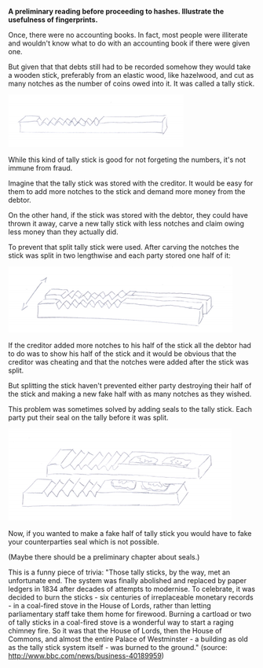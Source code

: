 **A preliminary reading before proceeding to hashes. Illustrate the usefulness of fingerprints.**

Once, there were no accounting books. In fact, most people were illiterate and wouldn't know what to do with an accounting book if there were given one.

But given that that debts still had to be recorded somehow they would take a wooden stick, preferably from an elastic wood, like hazelwood, and cut as many notches as the number of coins owed into it. It was called a tally stick.

![](tally.png)

While this kind of tally stick is good for not forgeting the numbers, it's not immune from fraud.

Imagine that the tally stick was stored with the creditor. It would be easy for them to add more notches to the stick and demand more money from the debtor.

On the other hand, if the stick was stored with the debtor, they could have thrown it away, carve a new tally stick with less notches and claim owing less money than they actually did.

To prevent that split tally stick were used. After carving the notches the stick was split in two lengthwise and each party stored one half of it:

![](split-tally.png)

If the creditor added more notches to his half of the stick all the debtor had to do was to show his half of the stick and it would be obvious that the creditor was cheating and that the notches were added after the stick was split.

But splitting the stick haven't prevented either party destroying their half of the stick and making a new fake half with as many notches as they wished.

This problem was sometimes solved by adding seals to the tally stick. Each party put their seal on the tally before it was split.

![](tally-with-seals.png)

Now, if you wanted to make a fake half of tally stick you would have to fake your counterparties seal which is not possible.

(Maybe there should be a preliminary chapter about seals.)

This is a funny piece of trivia: "Those tally sticks, by the way, met an unfortunate end. The system was finally abolished and replaced by paper ledgers in 1834 after decades of attempts to modernise. To celebrate, it was decided to burn the sticks - six centuries of irreplaceable monetary records - in a coal-fired stove in the House of Lords, rather than letting parliamentary staff take them home for firewood. Burning a cartload or two of tally sticks in a coal-fired stove is a wonderful way to start a raging chimney fire. So it was that the House of Lords, then the House of Commons, and almost the entire Palace of Westminster - a building as old as the tally stick system itself - was burned to the ground." (source: http://www.bbc.com/news/business-40189959)

